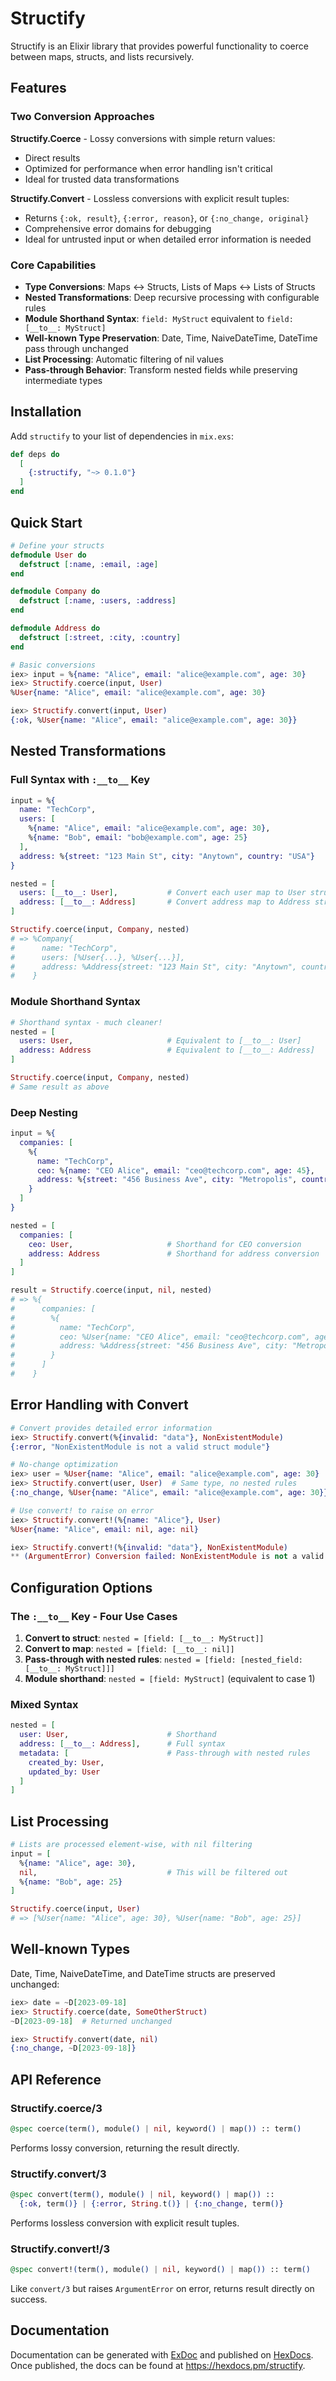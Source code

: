 # Structify

Structify is an Elixir library that provides powerful functionality to coerce between maps, structs, and lists recursively.

## Features

### Two Conversion Approaches

**Structify.Coerce** - Lossy conversions with simple return values:
- Direct results
- Optimized for performance when error handling isn't critical
- Ideal for trusted data transformations

**Structify.Convert** - Lossless conversions with explicit result tuples:
- Returns `{:ok, result}`, `{:error, reason}`, or `{:no_change, original}`
- Comprehensive error domains for debugging
- Ideal for untrusted input or when detailed error information is needed

### Core Capabilities

- **Type Conversions**: Maps ↔ Structs, Lists of Maps ↔ Lists of Structs
- **Nested Transformations**: Deep recursive processing with configurable rules
- **Module Shorthand Syntax**: `field: MyStruct` equivalent to `field: [__to__: MyStruct]`
- **Well-known Type Preservation**: Date, Time, NaiveDateTime, DateTime pass through unchanged
- **List Processing**: Automatic filtering of nil values
- **Pass-through Behavior**: Transform nested fields while preserving intermediate types

## Installation

Add `structify` to your list of dependencies in `mix.exs`:

```elixir
def deps do
  [
    {:structify, "~> 0.1.0"}
  ]
end
```

## Quick Start

```elixir
# Define your structs
defmodule User do
  defstruct [:name, :email, :age]
end

defmodule Company do
  defstruct [:name, :users, :address]
end

defmodule Address do
  defstruct [:street, :city, :country]
end

# Basic conversions
iex> input = %{name: "Alice", email: "alice@example.com", age: 30}
iex> Structify.coerce(input, User)
%User{name: "Alice", email: "alice@example.com", age: 30}

iex> Structify.convert(input, User)
{:ok, %User{name: "Alice", email: "alice@example.com", age: 30}}
```

## Nested Transformations

### Full Syntax with `:__to__` Key

```elixir
input = %{
  name: "TechCorp",
  users: [
    %{name: "Alice", email: "alice@example.com", age: 30},
    %{name: "Bob", email: "bob@example.com", age: 25}
  ],
  address: %{street: "123 Main St", city: "Anytown", country: "USA"}
}

nested = [
  users: [__to__: User],           # Convert each user map to User struct
  address: [__to__: Address]       # Convert address map to Address struct
]

Structify.coerce(input, Company, nested)
# => %Company{
#      name: "TechCorp",
#      users: [%User{...}, %User{...}],
#      address: %Address{street: "123 Main St", city: "Anytown", country: "USA"}
#    }
```

### Module Shorthand Syntax

```elixir
# Shorthand syntax - much cleaner!
nested = [
  users: User,                     # Equivalent to [__to__: User]
  address: Address                 # Equivalent to [__to__: Address]
]

Structify.coerce(input, Company, nested)
# Same result as above
```

### Deep Nesting

```elixir
input = %{
  companies: [
    %{
      name: "TechCorp",
      ceo: %{name: "CEO Alice", email: "ceo@techcorp.com", age: 45},
      address: %{street: "456 Business Ave", city: "Metropolis", country: "USA"}
    }
  ]
}

nested = [
  companies: [
    ceo: User,                     # Shorthand for CEO conversion
    address: Address               # Shorthand for address conversion
  ]
]

result = Structify.coerce(input, nil, nested)
# => %{
#      companies: [
#        %{
#          name: "TechCorp",
#          ceo: %User{name: "CEO Alice", email: "ceo@techcorp.com", age: 45},
#          address: %Address{street: "456 Business Ave", city: "Metropolis", country: "USA"}
#        }
#      ]
#    }
```

## Error Handling with Convert

```elixir
# Convert provides detailed error information
iex> Structify.convert(%{invalid: "data"}, NonExistentModule)
{:error, "NonExistentModule is not a valid struct module"}

# No-change optimization
iex> user = %User{name: "Alice", email: "alice@example.com", age: 30}
iex> Structify.convert(user, User)  # Same type, no nested rules
{:no_change, %User{name: "Alice", email: "alice@example.com", age: 30}}

# Use convert! to raise on error
iex> Structify.convert!(%{name: "Alice"}, User)
%User{name: "Alice", email: nil, age: nil}

iex> Structify.convert!(%{invalid: "data"}, NonExistentModule)
** (ArgumentError) Conversion failed: NonExistentModule is not a valid struct module
```

## Configuration Options

### The `:__to__` Key - Four Use Cases

1. **Convert to struct**: `nested = [field: [__to__: MyStruct]]`
2. **Convert to map**: `nested = [field: [__to__: nil]]`
3. **Pass-through with nested rules**: `nested = [field: [nested_field: [__to__: MyStruct]]]`
4. **Module shorthand**: `nested = [field: MyStruct]` (equivalent to case 1)

### Mixed Syntax

```elixir
nested = [
  user: User,                      # Shorthand
  address: [__to__: Address],      # Full syntax
  metadata: [                      # Pass-through with nested rules
    created_by: User,
    updated_by: User
  ]
]
```

## List Processing

```elixir
# Lists are processed element-wise, with nil filtering
input = [
  %{name: "Alice", age: 30},
  nil,                             # This will be filtered out
  %{name: "Bob", age: 25}
]

Structify.coerce(input, User)
# => [%User{name: "Alice", age: 30}, %User{name: "Bob", age: 25}]
```

## Well-known Types

Date, Time, NaiveDateTime, and DateTime structs are preserved unchanged:

```elixir
iex> date = ~D[2023-09-18]
iex> Structify.coerce(date, SomeOtherStruct)
~D[2023-09-18]  # Returned unchanged

iex> Structify.convert(date, nil)
{:no_change, ~D[2023-09-18]}
```

## API Reference

### Structify.coerce/3

```elixir
@spec coerce(term(), module() | nil, keyword() | map()) :: term()
```

Performs lossy conversion, returning the result directly.

### Structify.convert/3

```elixir
@spec convert(term(), module() | nil, keyword() | map()) :: 
  {:ok, term()} | {:error, String.t()} | {:no_change, term()}
```

Performs lossless conversion with explicit result tuples.

### Structify.convert!/3

```elixir
@spec convert!(term(), module() | nil, keyword() | map()) :: term()
```

Like `convert/3` but raises `ArgumentError` on error, returns result directly on success.

## Documentation

Documentation can be generated with [ExDoc](https://github.com/elixir-lang/ex_doc)
and published on [HexDocs](https://hexdocs.pm). Once published, the docs can
be found at <https://hexdocs.pm/structify>.

